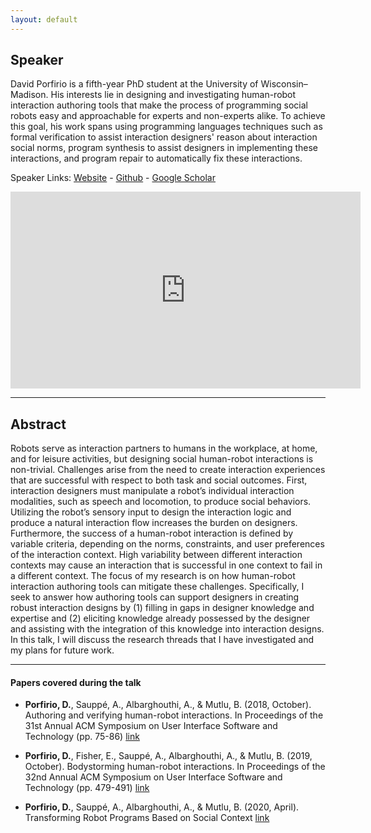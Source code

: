 ```yaml
---
layout: default
---
```

## Speaker

David Porfirio is a fifth-year PhD student at the University of Wisconsin–Madison. His interests lie in designing and investigating human-robot interaction authoring tools that make the process of programming social robots easy and approachable for experts and non-experts alike. To achieve this goal, his work spans using programming languages techniques such as formal verification to assist interaction designers' reason about interaction social norms, program synthesis to assist designers in implementing these interactions, and program repair to automatically fix these interactions. 


Speaker Links: [Website](https://dporfirio.github.io/) - [Github](https://github.com/dporfirio) - [Google Scholar](https://scholar.google.com/citations?user=qKX7niQAAAAJ&hl=en&oi=ao)

<iframe width="560" height="315" src="https://www.youtube.com/embed/36H8UOFCMkM" frameborder="0" allow="accelerometer; autoplay; clipboard-write; encrypted-media; gyroscope; picture-in-picture" allowfullscreen></iframe>

---

## Abstract
Robots serve as interaction partners to humans in the workplace, at home, and for leisure activities, but designing social human-robot interactions is non-trivial. Challenges arise from the need to create interaction experiences that are successful with respect to both task and social outcomes. First, interaction designers must manipulate a robot’s individual interaction modalities, such as speech and locomotion, to produce social behaviors. Utilizing the robot’s sensory input to design the interaction logic and produce a natural interaction flow increases the burden on designers. Furthermore, the success of a human-robot interaction is defined by variable criteria, depending on the norms, constraints, and user preferences of the interaction context. High variability between different interaction contexts may cause an interaction that is successful in one context to fail in a different context. 
The focus of my research is on how human-robot interaction authoring tools can mitigate these challenges. Specifically, I seek to answer how authoring tools can support designers in creating robust interaction designs by (1) filling in gaps in designer knowledge and expertise and (2) eliciting knowledge already possessed by the designer and assisting with the integration of this knowledge into interaction designs. In this talk, I will discuss the research threads that I have investigated and my plans for future work. 

---

#### Papers covered during the talk
* **Porfirio, D.**, Sauppé, A., Albarghouthi, A., & Mutlu, B. (2018, October). Authoring and verifying human-robot interactions. In Proceedings of the 31st Annual ACM Symposium on User Interface Software and Technology (pp. 75-86) [link](https://dl.acm.org/doi/pdf/10.1145/3242587.3242634)

* **Porfirio, D.**, Fisher, E., Sauppé, A., Albarghouthi, A., & Mutlu, B. (2019, October). Bodystorming human-robot interactions. In Proceedings of the 32nd Annual ACM Symposium on User Interface Software and Technology (pp. 479-491) [link](https://dl.acm.org/doi/pdf/10.1145/3332165.3347957)

* **Porfirio, D.**, Sauppé, A., Albarghouthi, A., & Mutlu, B. (2020, April). Transforming Robot Programs Based on Social Context [link](https://dl.acm.org/doi/pdf/10.1145/3313831.3376355)

